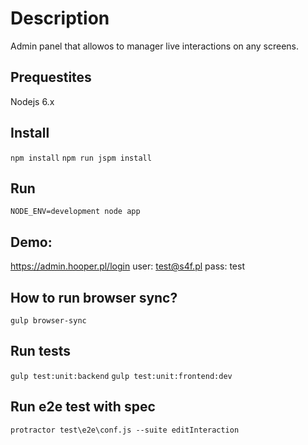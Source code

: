 # Description
Admin panel that allowos to manager live interactions on any screens.

## Prequestites
Nodejs 6.x

## Install
`npm install`
`npm run jspm install`

## Run
`NODE_ENV=development node app`

## Demo:
https://admin.hooper.pl/login
user: test@s4f.pl
pass: test

## How to run browser sync?
`gulp browser-sync`

## Run tests
`gulp test:unit:backend`
`gulp test:unit:frontend:dev`

## Run e2e test with spec
`protractor test\e2e\conf.js --suite editInteraction`

